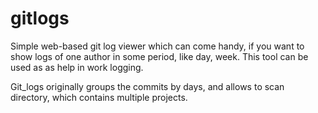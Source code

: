 gitlogs
========
Simple web-based git log viewer which can come handy, if you want to show logs of one author in some period, like day, week. This tool can be used as as help in work logging.

Git_logs originally groups the commits by days, and allows to scan directory, which contains multiple projects.